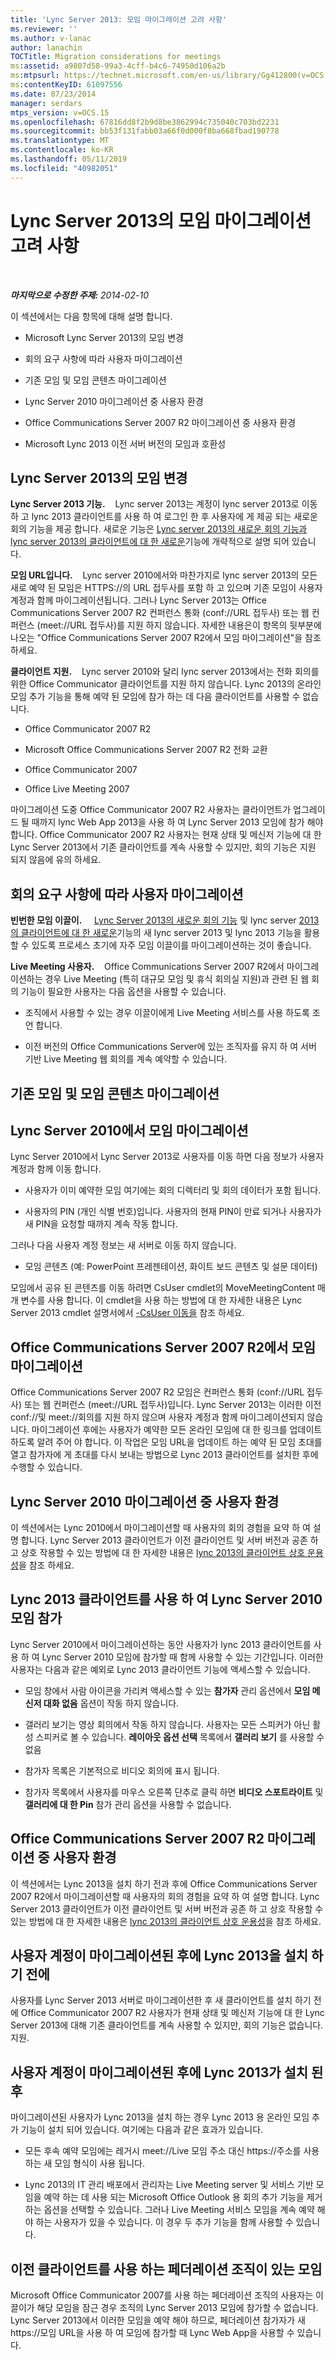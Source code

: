 ```yaml
---
title: 'Lync Server 2013: 모임 마이그레이션 고려 사항'
ms.reviewer: ''
ms.author: v-lanac
author: lanachin
TOCTitle: Migration considerations for meetings
ms:assetid: a9807d58-99a3-4cff-b4c6-74950d106a2b
ms:mtpsurl: https://technet.microsoft.com/en-us/library/Gg412800(v=OCS.15)
ms:contentKeyID: 61097556
ms.date: 07/23/2014
manager: serdars
mtps_version: v=OCS.15
ms.openlocfilehash: 67816dd8f2b9d8be3862994c735040c703bd2231
ms.sourcegitcommit: bb53f131fabb03a66f0d000f8ba668fbad190778
ms.translationtype: MT
ms.contentlocale: ko-KR
ms.lasthandoff: 05/11/2019
ms.locfileid: "40982051"
---
```

<div data-xmlns="http://www.w3.org/1999/xhtml">

<div class="topic" data-xmlns="http://www.w3.org/1999/xhtml" data-msxsl="urn:schemas-microsoft-com:xslt" data-cs="http://msdn.microsoft.com/en-us/">

<div data-asp="http://msdn2.microsoft.com/asp">

# <a name="migration-considerations-for-meetings-in-lync-server-2013"></a>Lync Server 2013의 모임 마이그레이션 고려 사항

</div>

<div id="mainSection">

<div id="mainBody">

<span> </span>

_**마지막으로 수정한 주제:** 2014-02-10_

이 섹션에서는 다음 항목에 대해 설명 합니다.

  - Microsoft Lync Server 2013의 모임 변경

  - 회의 요구 사항에 따라 사용자 마이그레이션

  - 기존 모임 및 모임 콘텐츠 마이그레이션

  - Lync Server 2010 마이그레이션 중 사용자 환경

  - Office Communications Server 2007 R2 마이그레이션 중 사용자 환경

  - Microsoft Lync 2013 이전 서버 버전의 모임과 호환성

<div>

## <a name="changes-to-meetings-in-lync-server-2013"></a>Lync Server 2013의 모임 변경

**Lync Server 2013 기능.**    Lync server 2013는 계정이 lync server 2013로 이동 하 고 lync 2013 클라이언트를 사용 하 여 로그인 한 후 사용자에 게 제공 되는 새로운 회의 기능을 제공 합니다. 새로운 기능은 [Lync server 2013의 새로운 회의 기능과](lync-server-2013-new-conferencing-features.md) [lync server 2013의 클라이언트에 대 한 새로운](lync-server-2013-what-s-new-for-clients.md)기능에 개략적으로 설명 되어 있습니다.

**모임 URL입니다.**    Lync server 2010에서와 마찬가지로 lync server 2013의 모든 새로 예약 된 모임은 HTTPS://의 URL 접두사를 포함 하 고 있으며 기존 모임이 사용자 계정과 함께 마이그레이션됩니다. 그러나 Lync Server 2013는 Office Communications Server 2007 R2 컨퍼런스 통화 (conf://URL 접두사) 또는 웹 컨퍼런스 (meet://URL 접두사)를 지원 하지 않습니다. 자세한 내용은이 항목의 뒷부분에 나오는 "Office Communications Server 2007 R2에서 모임 마이그레이션"을 참조 하세요.

**클라이언트 지원.**    Lync server 2010와 달리 lync server 2013에서는 전화 회의를 위한 Office Communicator 클라이언트를 지원 하지 않습니다. Lync 2013의 온라인 모임 추가 기능을 통해 예약 된 모임에 참가 하는 데 다음 클라이언트를 사용할 수 없습니다.

  - Office Communicator 2007 R2

  - Microsoft Office Communications Server 2007 R2 전화 교환

  - Office Communicator 2007

  - Office Live Meeting 2007

마이그레이션 도중 Office Communicator 2007 R2 사용자는 클라이언트가 업그레이드 될 때까지 lync Web App 2013을 사용 하 여 Lync Server 2013 모임에 참가 해야 합니다. Office Communicator 2007 R2 사용자는 현재 상태 및 메신저 기능에 대 한 Lync Server 2013에서 기존 클라이언트를 계속 사용할 수 있지만, 회의 기능은 지원 되지 않음에 유의 하세요.

<div>


</div>

</div>

<div>

## <a name="migrating-users-based-on-their-conferencing-needs"></a>회의 요구 사항에 따라 사용자 마이그레이션

**빈번한 모임 이끌이.**     [Lync Server 2013의 새로운 회의 기능](lync-server-2013-new-conferencing-features.md) 및 lync server [2013의 클라이언트에 대 한 새로운](lync-server-2013-what-s-new-for-clients.md)기능의 새 lync server 2013 및 lync 2013 기능을 활용할 수 있도록 프로세스 초기에 자주 모임 이끌이를 마이그레이션하는 것이 좋습니다.

**Live Meeting 사용자.**    Office Communications Server 2007 R2에서 마이그레이션하는 경우 Live Meeting (특히 대규모 모임 및 휴식 회의실 지원)과 관련 된 웹 회의 기능이 필요한 사용자는 다음 옵션을 사용할 수 있습니다.

  - 조직에서 사용할 수 있는 경우 이끌이에게 Live Meeting 서비스를 사용 하도록 조언 합니다.

  - 이전 버전의 Office Communications Server에 있는 조직자를 유지 하 여 서버 기반 Live Meeting 웹 회의를 계속 예약할 수 있습니다.

</div>

<div>

## <a name="migrating-existing-meetings-and-meeting-content"></a>기존 모임 및 모임 콘텐츠 마이그레이션

<div>

## <a name="migrating-meetings-from-lync-server-2010"></a>Lync Server 2010에서 모임 마이그레이션

Lync Server 2010에서 Lync Server 2013로 사용자를 이동 하면 다음 정보가 사용자 계정과 함께 이동 합니다.

  - 사용자가 이미 예약한 모임 여기에는 회의 디렉터리 및 회의 데이터가 포함 됩니다.

  - 사용자의 PIN (개인 식별 번호)입니다. 사용자의 현재 PIN이 만료 되거나 사용자가 새 PIN을 요청할 때까지 계속 작동 합니다.

그러나 다음 사용자 계정 정보는 새 서버로 이동 하지 않습니다.

  - 모임 콘텐츠 (예: PowerPoint 프레젠테이션, 화이트 보드 콘텐츠 및 설문 데이터)

모임에서 공유 된 콘텐츠를 이동 하려면 CsUser cmdlet의 MoveMeetingContent 매개 변수를 사용 합니다. 이 cmdlet을 사용 하는 방법에 대 한 자세한 내용은 Lync Server 2013 cmdlet 설명서에서 [-CsUser 이동을](https://docs.microsoft.com/powershell/module/skype/Move-CsUser) 참조 하세요.

</div>

<div>

## <a name="migrating-meetings-from-office-communications-server-2007-r2"></a>Office Communications Server 2007 R2에서 모임 마이그레이션

Office Communications Server 2007 R2 모임은 컨퍼런스 통화 (conf://URL 접두사) 또는 웹 컨퍼런스 (meet://URL 접두사)입니다. Lync Server 2013는 이러한 이전 conf://및 meet://회의를 지원 하지 않으며 사용자 계정과 함께 마이그레이션되지 않습니다. 마이그레이션 후에는 사용자가 예약한 모든 온라인 모임에 대 한 링크를 업데이트 하도록 알려 주어 야 합니다. 이 작업은 모임 URL을 업데이트 하는 예약 된 모임 초대를 열고 참가자에 게 초대를 다시 보내는 방법으로 Lync 2013 클라이언트를 설치한 후에 수행할 수 있습니다.

</div>

</div>

<div>

## <a name="user-experience-during-lync-server-2010-migration"></a>Lync Server 2010 마이그레이션 중 사용자 환경

이 섹션에서는 Lync 2010에서 마이그레이션할 때 사용자의 회의 경험을 요약 하 여 설명 합니다. Lync Server 2013 클라이언트가 이전 클라이언트 및 서버 버전과 공존 하 고 상호 작용할 수 있는 방법에 대 한 자세한 내용은 [lync 2013의 클라이언트 상호 운용성](lync-server-2013-client-interoperability-in-lync-2013.md)을 참조 하세요.

<div>

## <a name="joining-lync-server-2010-meetings-with-a-lync-2013-client"></a>Lync 2013 클라이언트를 사용 하 여 Lync Server 2010 모임 참가

Lync Server 2010에서 마이그레이션하는 동안 사용자가 lync 2013 클라이언트를 사용 하 여 Lync Server 2010 모임에 참가할 때 함께 사용할 수 있는 기간입니다. 이러한 사용자는 다음과 같은 예외로 Lync 2013 클라이언트 기능에 액세스할 수 있습니다.

  - 모임 창에서 사람 아이콘을 가리켜 액세스할 수 있는 **참가자** 관리 옵션에서 **모임 메신저 대화 없음** 옵션이 작동 하지 않습니다.

  - 갤러리 보기는 영상 회의에서 작동 하지 않습니다. 사용자는 모든 스피커가 아닌 활성 스피커로 볼 수 있습니다. **레이아웃 옵션 선택** 목록에서 **갤러리 보기** 를 사용할 수 없음

  - 참가자 목록은 기본적으로 비디오 회의에 표시 됩니다.

  - 참가자 목록에서 사용자를 마우스 오른쪽 단추로 클릭 하면 **비디오 스포트라이트** 및 **갤러리에 대 한 Pin** 참가 관리 옵션을 사용할 수 없습니다.

</div>

</div>

<div>

## <a name="user-experience-during-office-communications-server-2007-r2-migration"></a>Office Communications Server 2007 R2 마이그레이션 중 사용자 환경

이 섹션에서는 Lync 2013을 설치 하기 전과 후에 Office Communications Server 2007 R2에서 마이그레이션할 때 사용자의 회의 경험을 요약 하 여 설명 합니다. Lync Server 2013 클라이언트가 이전 클라이언트 및 서버 버전과 공존 하 고 상호 작용할 수 있는 방법에 대 한 자세한 내용은 [lync 2013의 클라이언트 상호 운용성](lync-server-2013-client-interoperability-in-lync-2013.md)을 참조 하세요.

<div>

## <a name="after-user-account-is-migrated-before-lync-2013-is-installed"></a>사용자 계정이 마이그레이션된 후에 Lync 2013을 설치 하기 전에

사용자를 Lync Server 2013 서버로 마이그레이션한 후 새 클라이언트를 설치 하기 전에 Office Communicator 2007 R2 사용자가 현재 상태 및 메신저 기능에 대 한 Lync Server 2013에 대해 기존 클라이언트를 계속 사용할 수 있지만, 회의 기능은 없습니다. 지원.

</div>

<div>

## <a name="after-user-account-is-migrated-after-lync-2013-is-installed"></a>사용자 계정이 마이그레이션된 후에 Lync 2013가 설치 된 후

마이그레이션된 사용자가 Lync 2013을 설치 하는 경우 Lync 2013 용 온라인 모임 추가 기능이 설치 되어 있습니다. 여기에는 다음과 같은 효과가 있습니다.

  - 모든 후속 예약 모임에는 레거시 meet://Live 모임 주소 대신 https://주소를 사용 하는 새 모임 형식이 사용 됩니다.

  - Lync 2013의 IT 관리 배포에서 관리자는 Live Meeting server 및 서비스 기반 모임을 예약 하는 데 사용 되는 Microsoft Office Outlook 용 회의 추가 기능을 제거 하는 옵션을 선택할 수 있습니다. 그러나 Live Meeting 서비스 모임을 계속 예약 해야 하는 사용자가 있을 수 있습니다. 이 경우 두 추가 기능을 함께 사용할 수 있습니다.

</div>

<div>

## <a name="meetings-with-federated-organizations-that-use-previous-clients"></a>이전 클라이언트를 사용 하는 페더레이션 조직이 있는 모임

Microsoft Office Communicator 2007를 사용 하는 페더레이션 조직의 사용자는 이끌이가 해당 모임을 잠근 경우 조직의 Lync Server 2013 모임에 참가할 수 없습니다. Lync Server 2013에서 이러한 모임을 예약 해야 하므로, 페더레이션 참가자가 새 https://모임 URL을 사용 하 여 모임에 참가할 때 Lync Web App을 사용할 수 있습니다.

</div>

</div>

</div>

<span> </span>

</div>

</div>

</div>

